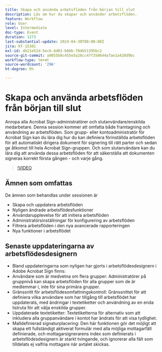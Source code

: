 ```yaml
---
title: Skapa och använda arbetsflöden från början till slut
description: Läs om hur du skapar och använder arbetsflöden.
feature: Workflow
role: User
level: Intermediate
doc-type: Event
duration: 1273
last-substantial-update: 2024-04-30T00:00:00Z
jira: KT-15301
exl-id: 4b21e52d-5ecb-4d82-b66b-784b51395bc2
source-git-commit: a9055b8c455e5a28cc47f350644a7ae1a428d9bc
workflow-type: tm+mt
source-wordcount: '296'
ht-degree: 0%

---
```


# Skapa och använda arbetsflöden från början till slut

Anropa alla Acrobat Sign-administratörer och slutanvändare/enskilda medarbetare. Denna session kommer att omfatta både framtagning och användning av arbetsflöden. Som grupp- eller kontoadministratör för Acrobat Sign kan du lära dig hur du kan definiera förinställda arbetsflöden för att automatiskt dirigera dokument för signering till rätt parter och sedan ge åtkomst till hela Acrobat Sign-gruppen. Och som slutanvändare kan du lära dig att använda dessa arbetsflöden för att säkerställa att dokumenten signeras korrekt första gången - och varje gång.

>[!VIDEO](https://video.tv.adobe.com/v/3454905/?learn=on&captions=swe)

## Ämnen som omfattas

De ämnen som behandlas under sessionen är

* Skapa och uppdatera arbetsflöden
* Nyligen ändrade arbetsflödesfunktioner
* Användarupplevelse för att initiera arbetsflöden
* Administratörsinställningar för konfigurering av arbetsflöden
* Filtrera arbetsflöden i den nya avancerade rapporteringen
* Nya funktioner i arbetsflödet

## Senaste uppdateringarna av arbetsflödesdesignern

* Bland uppdateringarna som nyligen har gjorts i arbetsflödesdesignern i Adobe Acrobat Sign finns:
* Användare som är medvetna om flera grupper: Administratörer på gruppnivå kan skapa arbetsflöden för alla grupper som de är medlemmar i, inte för sina primära grupper.
* Gränssnitt för arbetsflödesomfattningskontroll: Gränssnittet för att definiera vilka användare som har tillgång till arbetsflödet har uppdaterats, med ändringar i textetiketter och användning av en enda listruta för att välja enskilda grupper.
* Uppdaterade textetiketter: Textetiketterna för alternativ som att inkludera alla gruppanvändare i kontot har ändrats för att visa tydlighet.
* Malldefinierad signaturplacering: Den här funktionen gör det möjligt att skapa ett fullständigt aktiverat formulär med alla möjliga mottagarfält definierade, och mottagarsignerarens index som definierats i arbetsflödesdesignern är starkt tvingande, och ignorerar alla fält som tilldelats ej valfria mottagare när avtalet skickas.

